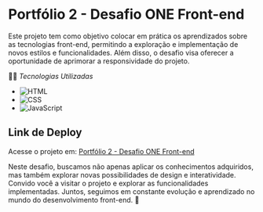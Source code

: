 # Portfólio 2 - Desafio ONE Front-end

Este projeto tem como objetivo colocar em prática os aprendizados sobre as tecnologias front-end, permitindo a exploração e implementação de novos estilos e funcionalidades. Além disso, o desafio visa oferecer a oportunidade de aprimorar a responsividade do projeto.

👩‍💻 *Tecnologias Utilizadas*

- ![HTML](https://img.shields.io/badge/HTML-239120?style=for-the-badge&logo=html5&logoColor=white)
- ![CSS](https://img.shields.io/badge/CSS-239120?&style=for-the-badge&logo=css3&logoColor=white)
- ![JavaScript](https://img.shields.io/badge/JavaScript-F7DF1E?style=for-the-badge&logo=javascript&logoColor=black)

## Link de Deploy
Acesse o projeto em: [Portfólio 2 - Desafio ONE Front-end](https://challenge-one-front-end-portfolio2.vercel.app/) 

Neste desafio, buscamos não apenas aplicar os conhecimentos adquiridos, mas também explorar novas possibilidades de design e interatividade. Convido você a visitar o projeto e explorar as funcionalidades implementadas. Juntos, seguimos em constante evolução e aprendizado no mundo do desenvolvimento front-end. 🚀
